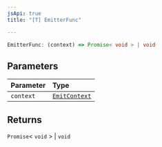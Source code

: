 ```yaml
---
jsApi: true
title: "[T] EmitterFunc"

---
```

```ts
EmitterFunc: (context) => Promise< void > | void
```

## Parameters

| Parameter | Type |
| :------ | :------ |
| `context` | [`EmitContext`](Interface.EmitContext.md) |

## Returns

`Promise`< `void` \> \| `void`
